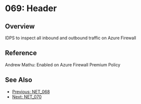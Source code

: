 ﻿# 069: Header
## Overview
IDPS  to inspect all inbound and outbound traffic on Azure Firewall

## Reference
Andrew Mathu: Enabled on Azure Firewall Premium Policy

## See Also
- [Previous: NET_068](NET_068.md)
- [Next: NET_070](NET_070.md)
